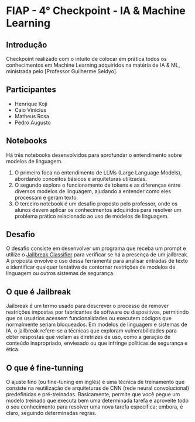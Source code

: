 # FIAP - 4° Checkpoint - IA & Machine Learning 

## Introdução
Checkpoint realizado com o intuito de colocar em prática todos os conhecimentos em Machine Learning adquiridos na matéria de IA & ML, ministrada pelo [Professor Guilherme Seidyo].

## Participantes
- Henrique Koji
- Caio Vinicius
- Matheus Rosa
- Pedro Augusto

## Notebooks

Há três notebooks desenvolvidos para aprofundar o entendimento sobre modelos de linguagem. 

1.  O primeiro foca no entendimento de LLMs (Large Language Models), abordando conceitos básicos e arquiteturas utilizadas.
2.  O segundo explora o funcionamento de tokens e as diferenças entre diversos modelos de linguagem, ajudando a entender como eles processam e geram texto. 
3.  O terceiro notebook é um desafio proposto pelo professor, onde os alunos devem aplicar os conhecimentos adquiridos para resolver um problema prático relacionado ao uso de modelos de linguagem.

## Desafio
O desafio consiste em desenvolver um programa que receba um prompt e utilize o [Jailbreak Classifier](https://huggingface.co/jackhhao/jailbreak-classifier) para verificar se há a presença de um jailbreak. A proposta envolve o uso dessa ferramenta para analisar entradas de texto e identificar qualquer tentativa de contornar restrições de modelos de linguagem ou outros sistemas de segurança.

## O que é Jailbreak
Jailbreak é um termo usado para descrever o processo de remover restrições impostas por fabricantes de software ou dispositivos, permitindo que os usuários acessem funcionalidades ou executem códigos que normalmente seriam bloqueados. Em modelos de linguagem e sistemas de IA, o jailbreak refere-se a técnicas que exploram vulnerabilidades para obter respostas que violam as diretrizes de uso, como a geração de conteúdo inapropriado, enviesado ou que infringe políticas de segurança e ética.

## O que é fine-tunning
O ajuste fino (ou fine-tuning em inglés) é uma técnica de treinamento que consiste na reutilização de arquiteturas de CNN (rede neural convolucional) predefinidas e pré-treinadas. Basicamente, permite que você pegue um modelo treinado que executa bem uma determinada tarefa e aproveite todo o seu conhecimento para resolver uma nova tarefa específica; embora, é claro, seguindo determinadas regras.



